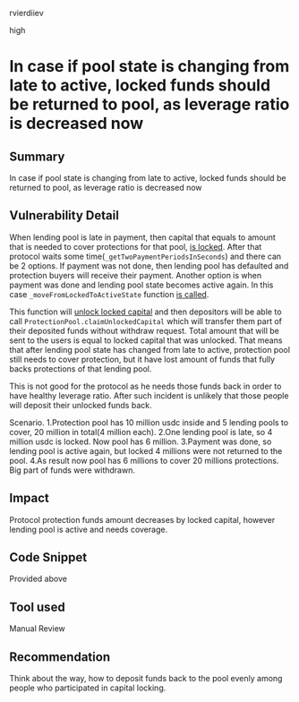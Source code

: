 rvierdiiev

high

# In case if pool state is changing from late to active, locked funds should be returned to pool, as leverage ratio is decreased now

## Summary
In case if pool state is changing from late to active, locked funds should be returned to pool, as leverage ratio is decreased now
## Vulnerability Detail
When lending pool is late in payment, then capital that equals to amount that is needed to cover protections for that pool, [is locked](https://github.com/sherlock-audit/2023-02-carapace/blob/main/contracts/core/pool/ProtectionPool.sol#L415-L422).
After that protocol waits some time(`_getTwoPaymentPeriodsInSeconds`) and there can be 2 options. If payment was not done, then lending pool has defaulted and protection buyers will receive their payment.
Another option is when payment was done and lending pool state becomes active again. In this case `_moveFromLockedToActiveState` function [is called](https://github.com/sherlock-audit/2023-02-carapace/blob/main/contracts/core/DefaultStateManager.sol#L351).

This function will [unlock locked capital](https://github.com/sherlock-audit/2023-02-carapace/blob/main/contracts/core/DefaultStateManager.sol#L435) and then depositors will be able to call `ProtectionPool.claimUnlockedCapital` which will transfer them part of their deposited funds without withdraw request.
Total amount that will be sent to the users is equal to locked capital that was unlocked.
That means that after lending pool state has changed from late to active, protection pool still needs to cover protection, but it have lost amount of funds that fully backs protections of that lending pool.

This is not good for the protocol as he needs those funds back in order to have healthy leverage ratio. After such incident is unlikely that those people will deposit their unlocked funds back.

Scenario.
1.Protection pool has 10 million usdc inside and 5 lending pools to cover, 20 million in total(4 million each).
2.One lending pool is late, so 4 million usdc is locked. Now pool has 6 million.
3.Payment was done, so lending pool is active again, but locked 4 millions were not returned to the pool.
4.As result now pool has 6 millions to cover 20 millions protections. Big part of funds were withdrawn.
## Impact
Protocol protection funds amount decreases by locked capital, however lending pool is active and needs coverage.
## Code Snippet
Provided above
## Tool used

Manual Review

## Recommendation
Think about the way, how to deposit funds back to the pool evenly among people who participated in capital locking.